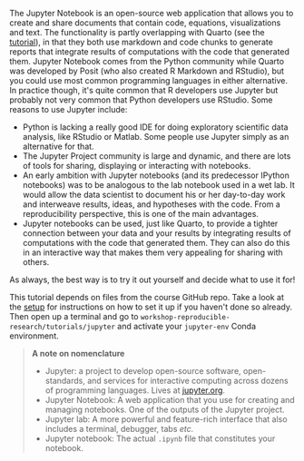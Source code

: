 The Jupyter Notebook is an open-source web application that allows you to create
and share documents that contain code, equations, visualizations and text. The
functionality is partly overlapping with Quarto (see the
[tutorial](quarto-1-introduction)), in that they both use markdown and code
chunks to generate reports that integrate results of computations with the code
that generated them. Jupyter Notebook comes from the Python community while
Quarto was developed by Posit (who also created R Markdown and RStudio), but you
could use most common programming languages in either alternative. In practice
though, it's quite common that R developers use Jupyter but probably not very
common that Python developers use RStudio. Some reasons to use Jupyter include:

* Python is lacking a really good IDE for doing exploratory scientific data
  analysis, like RStudio or Matlab. Some people use Jupyter simply as an
  alternative for that.
* The Jupyter Project community is large and dynamic, and there are
  lots of tools for sharing, displaying or interacting with notebooks.
* An early ambition with Jupyter notebooks (and its predecessor IPython
  notebooks) was to be analogous to the lab notebook used in a wet lab. It
  would allow the data scientist to document his or her day-to-day work and
  interweave results, ideas, and hypotheses with the code. From
  a reproducibility perspective, this is one of the main advantages.
* Jupyter notebooks can be used, just like Quarto, to provide a tighter
  connection between your data and your results by integrating results of
  computations with the code that generated them. They can also do this in an
  interactive way that makes them very appealing for sharing with others.

As always, the best way is to try it out yourself and decide what to use it
for!

This tutorial depends on files from the course GitHub repo. Take a look at the
[setup](pre-course-setup) for instructions on how to set it up if you haven't
done so already. Then open up a terminal and go to
`workshop-reproducible-research/tutorials/jupyter` and activate your
`jupyter-env` Conda environment.

> **A note on nomenclature** <br>
>
> - Jupyter: a project to develop open-source software, open-standards, and
>   services for interactive computing across dozens of programming
>   languages. Lives at [jupyter.org](https://jupyter.org).
> - Jupyter Notebook: A web application that you use for creating and
>   managing notebooks. One of the outputs of the Jupyter project.
> - Jupyter lab: A more powerful and feature-rich interface that also
>   includes a terminal, debugger, tabs _etc._
> - Jupyter notebook: The actual `.ipynb` file that constitutes your
>   notebook.
